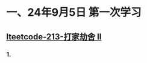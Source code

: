 # 一、24年9月5日 第一次学习
## [lteetcode-213-打家劫舍 II](https://leetcode.cn/problems/house-robber-ii/description/)

### 1.



